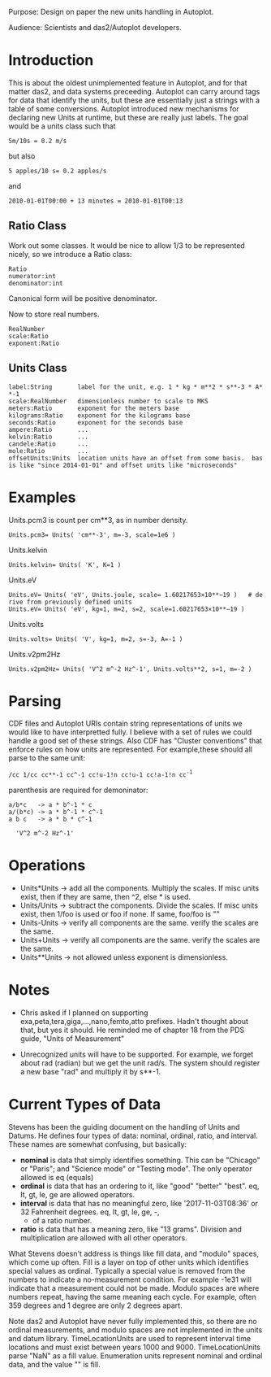 Purpose: Design on paper the new units handling in Autoplot.

Audience: Scientists and das2/Autoplot developers.

# Introduction

This is about the oldest unimplemented feature in Autoplot, and for that
matter das2, and data systems preceeding. Autoplot can carry around tags
for data that identify the units, but these are essentially just a
strings with a table of some conversions. Autoplot introduced new
mechanisms for declaring new Units at runtime, but these are really just
labels. The goal would be a units class such that

`5m/10s = 0.2 m/s`

but also

`5 apples/10 s= 0.2 apples/s`

and

`2010-01-01T00:00 + 13 minutes = 2010-01-01T00:13`

## Ratio Class

Work out some classes. It would be nice to allow 1/3 to be represented
nicely, so we introduce a Ratio class:

`Ratio`  
`numerator:int`  
`denominator:int`

Canonical form will be positive denominator.

Now to store real numbers.

`RealNumber`  
`scale:Ratio`  
`exponent:Ratio`

## Units Class

`label:String       label for the unit, e.g. 1 * kg * m**2 * s**-3 * A**-1`  
`scale:RealNumber   dimensionless number to scale to MKS`  
`meters:Ratio       exponent for the meters base`  
`kilograms:Ratio    exponent for the kilograms base`  
`seconds:Ratio      exponent for the seconds base`  
`ampere:Ratio       ...`  
`kelvin:Ratio       ...`  
`candele:Ratio      ...`  
`mole:Ratio         ...`  
`offsetUnits:Units  location units have an offset from some basis.  basis like "since 2014-01-01" and offset units like "microseconds"`

# Examples

Units.pcm3 is count per cm\*\*3, as in number density.

`Units.pcm3= Units( 'cm**-3', m=-3, scale=1e6 )`

Units.kelvin

`Units.kelvin= Units( 'K', K=1 )`

Units.eV

`Units.eV= Units( 'eV', Units.joule, scale= 1.60217653×10**−19 )   # derive from previously defined units`  
`Units.eV= Units( 'eV', kg=1, m=2, s=2, scale=1.60217653×10**−19 )`

Units.volts

`Units.volts= Units( 'V', kg=1, m=2, s=-3, A=-1 )`

Units.v2pm2Hz

`Units.v2pm2Hz= Units( 'V^2 m^-2 Hz^-1', Units.volts**2, s=1, m=-2 )`

# Parsing

CDF files and Autoplot URIs contain string representations of units we
would like to have interpretted fully. I believe with a set of rules we
could handle a good set of these strings. Also CDF has "Cluster
conventions" that enforce rules on how units are represented. For
example,these should all parse to the same unit:

`/cc 1/cc cc**-1 cc^-1 cc!u-1!n cc!u-1 cc!a-1!n cc`<sup>`-1`</sup>

parenthesis are required for demoninator:

`a/b*c   -> a * b^-1 * c`  
`a/(b*c) -> a * b^-1 * c^-1`  
`a b c   -> a * b * c^-1`

`  'V^2 m^-2 Hz^-1'`

# Operations

  - Units\*Units -\> add all the components. Multiply the scales. If
    misc units exist, then if they are same, then ^2, else \* is used.
  - Units/Units -\> subtract the components. Divide the scales. If misc
    units exist, then 1/foo is used or foo if none. If same, foo/foo is
    ""
  - Units-Units -\> verify all components are the same. verify the
    scales are the same.
  - Units+Units -\> verify all components are the same. verify the
    scales are the same.
  - Units\*\*Units -\> not allowed unless exponent is dimensionless.

# Notes

  - Chris asked if I planned on supporting
    exa,peta,tera,giga,...,nano,femto,atto prefixes. Hadn't thought
    about that, but yes it should. He reminded me of chapter 18 from the
    PDS guide, "Units of Measurement"

<!-- end list -->

  - Unrecognized units will have to be supported. For example, we forget
    about rad (radian) but we get the unit rad/s. The system should
    register a new base "rad" and multiply it by s\*\*-1.

# Current Types of Data

Stevens has been the guiding document on the handling of Units and
Datums. He defines four types of data: nominal, ordinal, ratio, and
interval. These names are somewhat confusing, but basically:

  - **nominal** is data that simply identifies something. This can be
    "Chicago" or "Paris"; and "Science mode" or "Testing mode". The only
    operator allowed is eq (equals)
  - **ordinal** is data that has an ordering to it, like "good" "better"
    "best". eq, lt, gt, le, ge are allowed operators.
  - **interval** is data that has no meaningful zero, like
    '2017-11-03T08:36' or 32 Fahrenheit degrees. eq, lt, gt, le, ge, -,
    + of a ratio number.
  - **ratio** is data that has a meaning zero, like "13 grams". Division
    and multiplication are allowed with all other operators.

What Stevens doesn't address is things like fill data, and "modulo"
spaces, which come up often. Fill is a layer on top of other units which
identifies special values as ordinal. Typically a special value is
removed from the numbers to indicate a no-measurement condition. For
example -1e31 will indicate that a measurement could not be made. Modulo
spaces are where numbers repeat, having the same meaning each cycle. For
example, often 359 degrees and 1 degree are only 2 degrees apart.

Note das2 and Autoplot have never fully implemented this, so there are
no ordinal measurements, and modulo spaces are not implemented in the
units and datum library. TimeLocationUnits are used to represent
interval time locations and must exist between years 1000 and 9000.
TimeLocationUnits parse "NaN" as a fill value. Enumeration units
represent nominal and ordinal data, and the value "" is fill.
